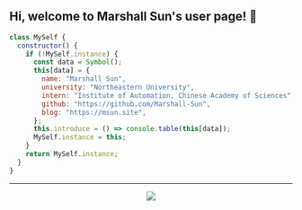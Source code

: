 ## Hi, welcome to Marshall Sun's user page! 👋

```javascript
class MySelf {
  constructor() {
    if (!MySelf.instance) {
      const data = Symbol();
      this[data] = {
        name: "Marshall Sun",
        university: "Northeastern University",
        intern: "Institute of Automation, Chinese Academy of Sciences",
        github: "https://github.com/Marshall-Sun",
        blog: "https://msun.site",
      };
      this.introduce = () => console.table(this[data]);
      MySelf.instance = this;
    }
    return MySelf.instance;
  }
}
```

---

<p align="center">
  <img src="https://github-readme-stats.vercel.app/api/top-langs/?username=marshall-sun&hide=html&hide_border=true&title_color=87c438&layout=compact"/>
</p>
